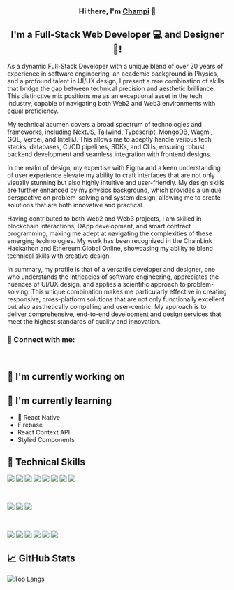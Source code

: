 

<h3 align="center">
Hi there, I'm <a href="https://0xchampi.dev" target="_blank" rel="noreferrer">Champi</a> 👋
</h3>

<h2 align="center">
I'm a Full-Stack Web Developer 💻 and Designer 🎨!
</h2> 

As a dynamic Full-Stack Developer with a unique blend of over 20 years of experience in software engineering, an academic background in Physics, and a profound talent in UI/UX design, I present a rare combination of skills that bridge the gap between technical precision and aesthetic brilliance. This distinctive mix positions me as an exceptional asset in the tech industry, capable of navigating both Web2 and Web3 environments with equal proficiency.

My technical acumen covers a broad spectrum of technologies and frameworks, including NextJS, Tailwind, Typescript, MongoDB, Wagmi, GQL, Vercel, and IntelliJ. This allows me to adeptly handle various tech stacks, databases, CI/CD pipelines, SDKs, and CLIs, ensuring robust backend development and seamless integration with frontend designs.

In the realm of design, my expertise with Figma and a keen understanding of user experience elevate my ability to craft interfaces that are not only visually stunning but also highly intuitive and user-friendly. My design skills are further enhanced by my physics background, which provides a unique perspective on problem-solving and system design, allowing me to create solutions that are both innovative and practical.

Having contributed to both Web2 and Web3 projects, I am skilled in blockchain interactions, DApp development, and smart contract programming, making me adept at navigating the complexities of these emerging technologies. My work has been recognized in the ChainLink Hackathon and Ethereum Global Online, showcasing my ability to blend technical skills with creative design.

In summary, my profile is that of a versatile developer and designer, one who understands the intricacies of software engineering, appreciates the nuances of UI/UX design, and applies a scientific approach to problem-solving. This unique combination makes me particularly effective in creating responsive, cross-platform solutions that are not only functionally excellent but also aesthetically compelling and user-centric. My approach is to deliver comprehensive, end-to-end development and design services that meet the highest standards of quality and innovation.
### 🤝 Connect with me:


</br>

## 🔭 I'm currently working on

## 🌱 I'm currently learning

- 📱 React Native
- Firebase
- React Context API
- Styled Components  

## 💼 Technical Skills

![](https://img.shields.io/badge/Code-React-informational?style=flat&logo=react&color=61DAFB)
![](https://img.shields.io/badge/Code-Redux-informational?style=flat&logo=Redux&color=764ABC)
![](https://img.shields.io/badge/Code-JavaScript-informational?style=flat&logo=JavaScript&color=F7DF1E)
![](https://img.shields.io/badge/Code-Ruby-informational?style=flat&logo=Ruby&color=CC342D)
![](https://img.shields.io/badge/Code-Ruby_on_Rails-informational?style=flat&logo=Ruby-On-Rails&color=CC0000)
![](https://img.shields.io/badge/Code-HTML5-informational?style=flat&logo=HTML5&color=E34F26)
![](https://img.shields.io/badge/Code-PostgreSQL-informational?style=flat&logo=PostgreSQL&color=336791)
![](https://img.shields.io/badge/Code-SQLite-informational?style=flat&logo=SQLite&color=003B57)

</br>

![](https://img.shields.io/badge/Style-Bootstrap-informational?style=flat&logo=Bootstrap&color=7952B3)
![](https://img.shields.io/badge/Style-CSS3-informational?style=flat&logo=CSS3&color=1572B6)
![](https://img.shields.io/badge/Style-styled--components-informational?style=flat&logo=styled-components&color=DB7093)


</br>

![](https://img.shields.io/badge/Tools-Figma-informational?style=flat&logo=Figma&color=F24E1E)
![](https://img.shields.io/badge/Tools-NPM-informational?style=flat&logo=NPM&color=CB3837)
![](https://img.shields.io/badge/Tools-Heroku-informational?style=flat&logo=Heroku&color=430098)
![](https://img.shields.io/badge/Tools-Netlify-informational?style=flat&logo=netlify&color=00C7B7)
![](https://img.shields.io/badge/Tools-Git-informational?style=flat&logo=Git&color=F05032)
![](https://img.shields.io/badge/Tools-GitHub-informational?style=flat&logo=GitHub&color=181717)


## 📈 GitHub Stats 

[![Top Langs](https://github-readme-stats.vercel.app/api/top-langs/?username=0xchampi&layout=compact)](https://github.com/0xchampi)
